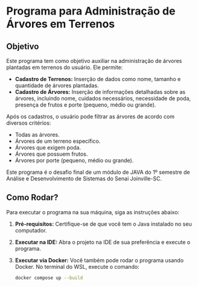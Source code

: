 # Programa para Administração de Árvores em Terrenos

## Objetivo

Este programa tem como objetivo auxiliar na administração de árvores plantadas em terrenos do usuário. Ele permite:

- **Cadastro de Terrenos:** Inserção de dados como nome, tamanho e quantidade de árvores plantadas.
- **Cadastro de Árvores:** Inserção de informações detalhadas sobre as árvores, incluindo nome, cuidados necessários, necessidade de poda, presença de frutos e porte (pequeno, médio ou grande).

Após os cadastros, o usuário pode filtrar as árvores de acordo com diversos critérios:

- Todas as árvores.
- Árvores de um terreno específico.
- Árvores que exigem poda.
- Árvores que possuem frutos.
- Árvores por porte (pequeno, médio ou grande).

Este programa é o desafio final de um módulo de JAVA do 1º semestre de Análise e Desenvolvimento de Sistemas do Senai Joinville-SC.

## Como Rodar?

Para executar o programa na sua máquina, siga as instruções abaixo:

1. **Pré-requisitos:** Certifique-se de que você tem o Java instalado no seu computador.

2. **Executar na IDE:** Abra o projeto na IDE de sua preferência e execute o programa.

3. **Executar via Docker:** Você também pode rodar o programa usando Docker. No terminal do WSL, execute o comando:
   ```bash
   docker compose up --build

